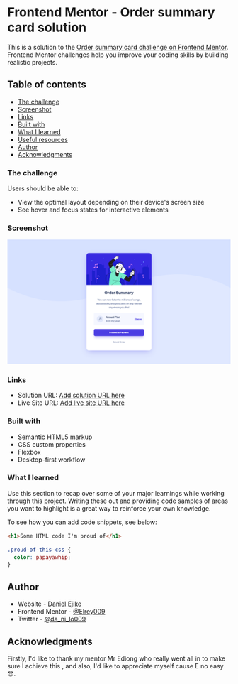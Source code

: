 # Frontend Mentor - Order summary card solution

This is a solution to the [Order summary card challenge on Frontend Mentor](https://www.frontendmentor.io/challenges/order-summary-component-QlPmajDUj). Frontend Mentor challenges help you improve your coding skills by building realistic projects.

## Table of contents

- [The challenge](#the-challenge)
- [Screenshot](#screenshot)
- [Links](#links)
- [Built with](#built-with)
- [What I learned](#what-i-learned)
- [Useful resources](#useful-resources)
- [Author](#author)
- [Acknowledgments](#acknowledgments)

### The challenge

Users should be able to:

- View the optimal layout depending on their device's screen size
- See hover and focus states for interactive elements

### Screenshot

![Desktop screen](./screenshots/desktop.png)

### Links

- Solution URL: [Add solution URL here](https://github.com/Elrey009/Order-summary)
- Live Site URL: [Add live site URL here](https://order-summary-zeta-jet.vercel.app/)

### Built with

- Semantic HTML5 markup
- CSS custom properties
- Flexbox
- Desktop-first workflow

### What I learned

Use this section to recap over some of your major learnings while working through this project. Writing these out and providing code samples of areas you want to highlight is a great way to reinforce your own knowledge.

To see how you can add code snippets, see below:

```html
<h1>Some HTML code I'm proud of</h1>
```

```css
.proud-of-this-css {
  color: papayawhip;
}
```

## Author

- Website - [Daniel Ejike](https://www.your-site.com)
- Frontend Mentor - [@Elrey009](https://www.frontendmentor.io/solutions/a-responsive-order-page-IqnIJp6HSl)
- Twitter - [@da_ni_lo009](https://twitter.com/da_ni_lo009)

## Acknowledgments

Firstly, I'd like to thank my mentor Mr Ediong who really went all in to make sure I achieve this , and also, I'd like to appreciate myself cause E no easy 😎.
